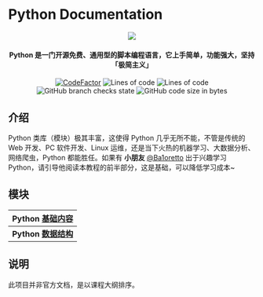 # Python Documentation


<p align="center">
<img src = "https://user-images.githubusercontent.com/39553613/145566584-494920e6-bdac-4c23-985d-9d00187c90e1.jpg">
</p>

<h4 align="center">Python 是一门开源免费、通用型的脚本编程语言，它上手简单，功能强大，坚持「极简主义」 </h4>
<p align="center">
<a href="https://www.codefactor.io/repository/github/caishangqi/homeward-webstorebridge/overview/plugin-webstore-bridge"><img src="https://www.codefactor.io/repository/github/caishangqi/homeward-webstorebridge/badge/plugin-webstore-bridge" alt="CodeFactor" /></a>
<img alt="Lines of code" src="https://img.shields.io/tokei/lines/github/Caishangqi/python-basic">
<img alt="Lines of code" src="https://img.shields.io/badge/python-3.6.10-green">
<img alt="GitHub branch checks state" src="https://img.shields.io/github/checks-status/Caishangqi/python-basic/master?label=build">
<img alt="GitHub code size in bytes" src="https://img.shields.io/github/languages/code-size/Caishangqi/python-basic">
</p>

## 介绍
Python 类库（模块）极其丰富，这使得 Python 几乎无所不能，不管是传统的 Web 开发、PC 软件开发、Linux 运维，还是当下火热的机器学习、大数据分析、网络爬虫，Python 都能胜任。如果有 **小朋友** [@Ba1oretto](https://github.com/Ba1oretto) 出于兴趣学习 Python，请引导他阅读本教程的前半部分，这是基础，可以降低学习成本~
## 模块

| Python [基础内容](https://github.com/Caishangqi/python-basic) |
|-----------------------------------------------------------|
| **Python** [**数据结构**](https://github.com/Caishangqi/python-basic/tree/python-data-structure) |

## 说明
此项目并非官方文档，是以课程大纲排序。